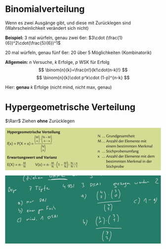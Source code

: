 # Binomialverteilung

Wenn es zwei Ausgänge gibt, und diese mit Zurücklegen sind (Wahrscheinlichkeit verändert sich nicht)

**Beispiel:** 3 mal würfeln, genau zwei 6er: $3\cdot (\frac{1}{6})^2\cdot(\frac{5}{6})^1$

20 mal würfeln, genau fünf 6er: 20 über 5 Möglichkeiten (Kombinatorik)

**Allgemein:** $n$ Versuche, $k$ Erfolge, $p$ WSK für Erfolg
$$
\binom{n}{k}=\frac{n!}{k!\cdot(n-k)!}
$$
$$
\binom{n}{k}\cdot p^k\cdot (1-p)^{n-k}
$$

Hier: **genau** $k$ Erfolge (nicht mind, nicht max, genau)

# Hypergeometrische Verteilung
$\Rarr$ Ziehen **ohne** Zurücklegen

![1_hypergeometrische-verteilung](assets/1_hypergeometrische-verteilung.png)

![1_hypergeometrische-verteilung-screenshot](assets/1_hypergeometrische-verteilung-screenshot.png)